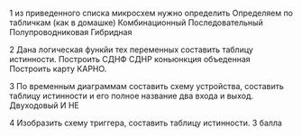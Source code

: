 1
из приведенного списка микросхем нужно определить 
Определяем по табличкам (как в домашке) 
Комбинационный
Последовательный 
Полупроводниковая 
Гибридная

2 Дана логическая функйи тех переменных составить таблицу истинности. Построить СДНФ СДНР 
коньюнкция объеденная
Построить карту КАРНО. 


3
По временным диаграммам составить схему устройства, составить таблицу истинности и его полное название
два входа и выход. Двуходовый И НЕ

4 Изобразить схему триггера, составить таблицу истинности. 3 балла